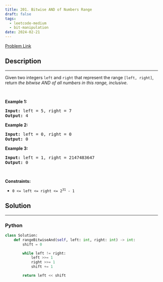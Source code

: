 ```yaml
---
title: 201. Bitwise AND of Numbers Range
draft: false
tags: 
  - leetcode-medium
  - bit-manipulation
date: 2024-02-21
---
```


[Problem Link](https://leetcode.com/problems/bitwise-and-of-numbers-range/)

## Description

---
<p>Given two integers <code>left</code> and <code>right</code> that represent the range <code>[left, right]</code>, return <em>the bitwise AND of all numbers in this range, inclusive</em>.</p>

<p>&nbsp;</p>
<p><strong class="example">Example 1:</strong></p>

<pre>
<strong>Input:</strong> left = 5, right = 7
<strong>Output:</strong> 4
</pre>

<p><strong class="example">Example 2:</strong></p>

<pre>
<strong>Input:</strong> left = 0, right = 0
<strong>Output:</strong> 0
</pre>

<p><strong class="example">Example 3:</strong></p>

<pre>
<strong>Input:</strong> left = 1, right = 2147483647
<strong>Output:</strong> 0
</pre>

<p>&nbsp;</p>
<p><strong>Constraints:</strong></p>

<ul>
	<li><code>0 &lt;= left &lt;= right &lt;= 2<sup>31</sup> - 1</code></li>
</ul>


## Solution

---
### Python
``` py title='bitwise-and-of-numbers-range'
class Solution:
    def rangeBitwiseAnd(self, left: int, right: int) -> int:
        shift = 0

        while left != right:
            left >>= 1
            right >>= 1
            shift += 1

        return left << shift
```

